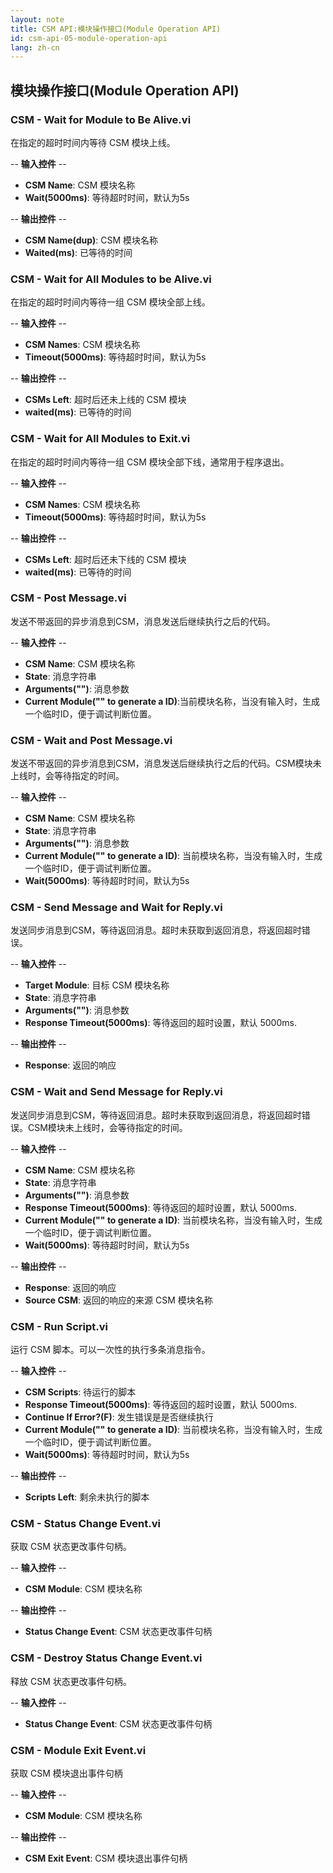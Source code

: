 ```yaml
---
layout: note
title: CSM API:模块操作接口(Module Operation API)
id: csm-api-05-module-operation-api
lang: zh-cn
---
```


## 模块操作接口(Module Operation API)

### CSM - Wait for Module to Be Alive.vi

在指定的超时时间内等待 CSM 模块上线。

-- <b>输入控件</b> --
- <b>CSM Name</b>: CSM 模块名称
- <b>Wait(5000ms)</b>: 等待超时时间，默认为5s

-- <b>输出控件</b> --
- <b>CSM Name(dup)</b>: CSM 模块名称
- <b>Waited(ms)</b>: 已等待的时间

### CSM - Wait for All Modules to be Alive.vi

在指定的超时时间内等待一组 CSM 模块全部上线。

-- <b>输入控件</b> --
- <b>CSM Names</b>: CSM 模块名称
- <b>Timeout(5000ms)</b>: 等待超时时间，默认为5s

-- <b>输出控件</b> --
- <b>CSMs Left</b>: 超时后还未上线的 CSM 模块
- <b>waited(ms)</b>: 已等待的时间

### CSM - Wait for All Modules to Exit.vi

在指定的超时时间内等待一组 CSM 模块全部下线，通常用于程序退出。

-- <b>输入控件</b> --
- <b>CSM Names</b>: CSM 模块名称
- <b>Timeout(5000ms)</b>: 等待超时时间，默认为5s

-- <b>输出控件</b> --
- <b>CSMs Left</b>: 超时后还未下线的 CSM 模块
- <b>waited(ms)</b>: 已等待的时间

### CSM - Post Message.vi

发送不带返回的异步消息到CSM，消息发送后继续执行之后的代码。

-- <b>输入控件</b> --
- <b>CSM Name</b>: CSM 模块名称
- <b>State</b>: 消息字符串
- <b>Arguments("")</b>: 消息参数
- <b>Current Module("" to generate a ID)</b>:当前模块名称，当没有输入时，生成一个临时ID，便于调试判断位置。

### CSM - Wait and Post Message.vi

发送不带返回的异步消息到CSM，消息发送后继续执行之后的代码。CSM模块未上线时，会等待指定的时间。

-- <b>输入控件</b> --
- <b>CSM Name</b>: CSM 模块名称
- <b>State</b>: 消息字符串
- <b>Arguments("")</b>: 消息参数
- <b>Current Module("" to generate a ID)</b>: 当前模块名称，当没有输入时，生成一个临时ID，便于调试判断位置。
- <b>Wait(5000ms)</b>: 等待超时时间，默认为5s

### CSM - Send Message and Wait for Reply.vi

发送同步消息到CSM，等待返回消息。超时未获取到返回消息，将返回超时错误。

-- <b>输入控件</b> --
- <b>Target Module</b>: 目标 CSM 模块名称
- <b>State</b>: 消息字符串
- <b>Arguments("")</b>: 消息参数
- <b>Response Timeout(5000ms)</b>: 等待返回的超时设置，默认 5000ms.

-- <b>输出控件</b> --
- <b>Response</b>: 返回的响应

### CSM - Wait and Send Message for Reply.vi

发送同步消息到CSM，等待返回消息。超时未获取到返回消息，将返回超时错误。CSM模块未上线时，会等待指定的时间。

-- <b>输入控件</b> --
- <b>CSM Name</b>: CSM 模块名称
- <b>State</b>: 消息字符串
- <b>Arguments("")</b>: 消息参数
- <b>Response Timeout(5000ms)</b>: 等待返回的超时设置，默认 5000ms.
- <b>Current Module("" to generate a ID)</b>: 当前模块名称，当没有输入时，生成一个临时ID，便于调试判断位置。
- <b>Wait(5000ms)</b>: 等待超时时间，默认为5s

-- <b>输出控件</b> --
- <b>Response</b>: 返回的响应
- <b>Source CSM</b>: 返回的响应的来源 CSM 模块名称

### CSM - Run Script.vi

运行 CSM 脚本。可以一次性的执行多条消息指令。

-- <b>输入控件</b> --
- <b>CSM Scripts</b>: 待运行的脚本
- <b>Response Timeout(5000ms)</b>: 等待返回的超时设置，默认 5000ms.
- <b>Continue If Error?(F)</b>: 发生错误是是否继续执行
- <b>Current Module("" to generate a ID)</b>: 当前模块名称，当没有输入时，生成一个临时ID，便于调试判断位置。
- <b>Wait(5000ms)</b>: 等待超时时间，默认为5s

-- <b>输出控件</b> --
- <b>Scripts Left</b>: 剩余未执行的脚本

### CSM - Status Change Event.vi

获取 CSM 状态更改事件句柄。

-- <b>输入控件</b> --
- <b>CSM Module</b>: CSM 模块名称

-- <b>输出控件</b> --
- <b>Status Change Event</b>: CSM 状态更改事件句柄

### CSM - Destroy Status Change Event.vi

释放 CSM 状态更改事件句柄。

-- <b>输入控件</b> --
- <b>Status Change Event</b>: CSM 状态更改事件句柄

### CSM - Module Exit Event.vi

获取 CSM 模块退出事件句柄

-- <b>输入控件</b> --
- <b>CSM Module</b>: CSM 模块名称

-- <b>输出控件</b> --
- <b>CSM Exit Event</b>: CSM 模块退出事件句柄
